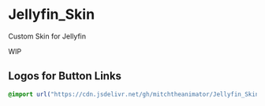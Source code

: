 # Jellyfin_Skin

Custom Skin for Jellyfin

WIP

## Logos for Button Links
```css
@import url("https://cdn.jsdelivr.net/gh/mitchtheanimator/Jellyfin_Skin@main/link_logos.css");
```
